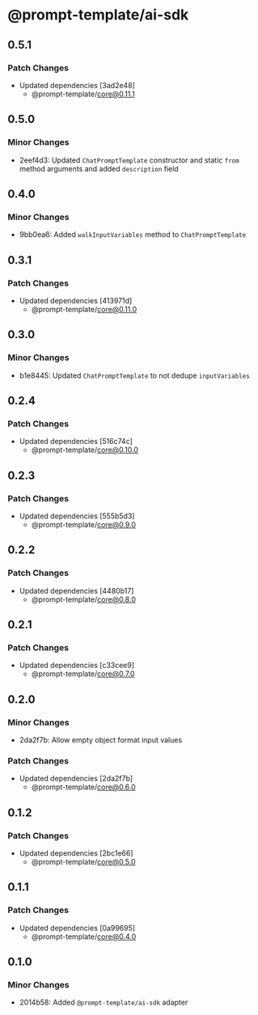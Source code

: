 # @prompt-template/ai-sdk

## 0.5.1

### Patch Changes

- Updated dependencies [3ad2e48]
  - @prompt-template/core@0.11.1

## 0.5.0

### Minor Changes

- 2eef4d3: Updated `ChatPromptTemplate` constructor and static `from` method arguments and added `description` field

## 0.4.0

### Minor Changes

- 9bb0ea6: Added `walkInputVariables` method to `ChatPromptTemplate`

## 0.3.1

### Patch Changes

- Updated dependencies [413971d]
  - @prompt-template/core@0.11.0

## 0.3.0

### Minor Changes

- b1e8445: Updated `ChatPromptTemplate` to not dedupe `inputVariables`

## 0.2.4

### Patch Changes

- Updated dependencies [516c74c]
  - @prompt-template/core@0.10.0

## 0.2.3

### Patch Changes

- Updated dependencies [555b5d3]
  - @prompt-template/core@0.9.0

## 0.2.2

### Patch Changes

- Updated dependencies [4480b17]
  - @prompt-template/core@0.8.0

## 0.2.1

### Patch Changes

- Updated dependencies [c33cee9]
  - @prompt-template/core@0.7.0

## 0.2.0

### Minor Changes

- 2da2f7b: Allow empty object format input values

### Patch Changes

- Updated dependencies [2da2f7b]
  - @prompt-template/core@0.6.0

## 0.1.2

### Patch Changes

- Updated dependencies [2bc1e66]
  - @prompt-template/core@0.5.0

## 0.1.1

### Patch Changes

- Updated dependencies [0a99695]
  - @prompt-template/core@0.4.0

## 0.1.0

### Minor Changes

- 2014b58: Added `@prompt-template/ai-sdk` adapter
